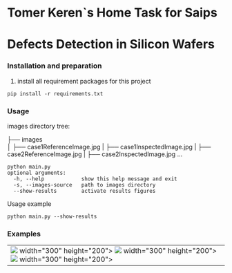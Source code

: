 # Tomer Keren`s Home Task for Saips

# Defects Detection in Silicon Wafers

### Installation and preparation
1. install all requirement packages for this project
```
pip install -r requirements.txt
```
### Usage

images directory tree:

├── images\
│   ├── case1ReferenceImage.jpg
|   ├── case1InspectedImage.jpg
|   ├── case2ReferenceImage.jpg
|   ├── case2InspectedImage.jpg
     ...
     
```
python main.py 
optional arguments:
  -h, --help            show this help message and exit
  -s, --images-source   path to images directory
  --show-results        activate results figures
```
Usage example
```
python main.py --show-results
```

### Examples
<table>
  <tr> 
    <td>
<img src=<enter here image reference>    width="300" height="200">
<img src=<enter here image inspected>    width="300" height="200">
<img src=<enter here image results path> width="300" height="200">
    </td>
 </tr>
</table>
